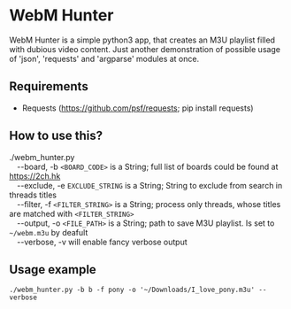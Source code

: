 # WebM Hunter
WebM Hunter is a simple python3 app, that creates an M3U playlist filled with dubious video content.
Just another demonstration of possible usage of 'json', 'requests' and 'argparse' modules at once.

## Requirements
* Requests (https://github.com/psf/requests; pip install requests)

## How to use this?
./webm_hunter.py  
&emsp;--board, -b `<BOARD_CODE>` is a String; full list of boards could be found at https://2ch.hk  
&emsp;--exclude, -e `EXCLUDE_STRING` is a String; String to exclude from search in threads titles  
&emsp;--filter, -f `<FILTER_STRING>` is a String; process only threads, whose titles are matched with `<FILTER_STRING>`  
&emsp;--output, -o `<FILE_PATH>` is a String; path to save M3U playlist. Is set to `~/webm.m3u` by deafult  
&emsp;--verbose, -v will enable fancy verbose output  

## Usage example
`./webm_hunter.py -b b -f pony -o '~/Downloads/I_love_pony.m3u' --verbose`